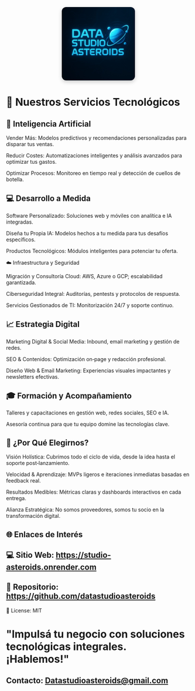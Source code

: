 <p align="center">
  <img src="./assets/logo.jpeg"
       alt="Data Studio Asteroids Logo"
       width="200"
       style="border-radius: 12px; box-shadow: 0 4px 12px rgba(0,0,0,0.2);" />
</p>

# 🚀 Nuestros Servicios Tecnológicos

## 🤖 Inteligencia Artificial

Vender Más: Modelos predictivos y recomendaciones personalizadas para disparar tus ventas.

Reducir Costes: Automatizaciones inteligentes y análisis avanzados para optimizar tus gastos.

Optimizar Procesos: Monitoreo en tiempo real y detección de cuellos de botella.

## 💻 Desarrollo a Medida

Software Personalizado: Soluciones web y móviles con analítica e IA integradas.

Diseña tu Propia IA: Modelos hechos a tu medida para tus desafíos específicos.

Productos Tecnológicos: Módulos inteligentes para potenciar tu oferta.

☁️ Infraestructura y Seguridad

Migración y Consultoría Cloud: AWS, Azure o GCP; escalabilidad garantizada.

Ciberseguridad Integral: Auditorías, pentests y protocolos de respuesta.

Servicios Gestionados de TI: Monitorización 24/7 y soporte continuo.

## 📈 Estrategia Digital

Marketing Digital & Social Media: Inbound, email marketing y gestión de redes.

SEO & Contenidos: Optimización on‑page y redacción profesional.

Diseño Web & Email Marketing: Experiencias visuales impactantes y newsletters efectivas.

## 🎓 Formación y Acompañamiento

Talleres y capacitaciones en gestión web, redes sociales, SEO e IA.

Asesoría continua para que tu equipo domine las tecnologías clave.

## 🎯 ¿Por Qué Elegirnos?

Visión Holística: Cubrimos todo el ciclo de vida, desde la idea hasta el soporte post‑lanzamiento.

Velocidad & Aprendizaje: MVPs ligeros e iteraciones inmediatas basadas en feedback real.

Resultados Medibles: Métricas claras y dashboards interactivos en cada entrega.

Alianza Estratégica: No somos proveedores, somos tu socio en la transformación digital.

## 🌐 Enlaces de Interés

## 💻 Sitio Web: https://studio-asteroids.onrender.com

## 📂 Repositorio: https://github.com/datastudioasteroids

📄 License: MIT

# "Impulsá tu negocio con soluciones tecnológicas integrales. ¡Hablemos!"

## Contacto: Datastudioasteroids@gmail.com
